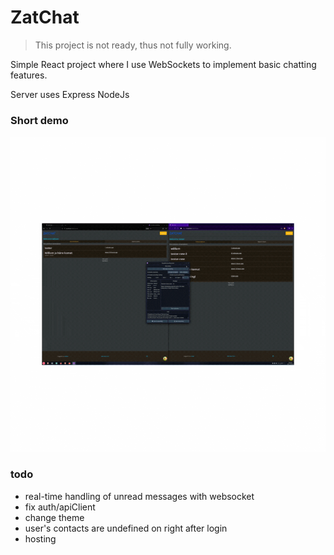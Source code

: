 # ZatChat

> This project is not ready, thus not fully working.

Simple React project where I use WebSockets to implement basic chatting features.

Server uses Express NodeJs

### Short demo

![](https://github.com/williamlempinen/ZatChat/raw/main/zatchat_demo1.gif)


### todo

- real-time handling of unread messages with websocket
- fix auth/apiClient
- change theme
- user's contacts are undefined on right after login
- hosting
